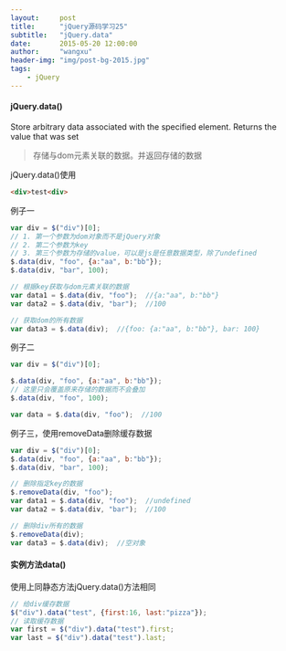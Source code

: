 ```yaml
---
layout:     post
title:      "jQuery源码学习25"
subtitle:   "jQuery.data"
date:       2015-05-20 12:00:00
author:     "wangxu"
header-img: "img/post-bg-2015.jpg"
tags:
    - jQuery
---
```


#### jQuery.data()

Store arbitrary data associated with the specified element. Returns the value that was set
> 存储与dom元素关联的数据。并返回存储的数据

jQuery.data()使用

```html
<div>test<div>
```
例子一

```javascript
var div = $("div")[0];
// 1. 第一个参数为dom对象而不是jQuery对象
// 2. 第二个参数为key
// 3. 第三个参数为存储的value，可以是js是任意数据类型，除了undefined
$.data(div, "foo", {a:"aa", b:"bb"});
$.data(div, "bar", 100);

// 根据key获取与dom元素关联的数据
var data1 = $.data(div, "foo");  //{a:"aa", b:"bb"}
var data2 = $.data(div, "bar");  //100

// 获取dom的所有数据
var data3 = $.data(div);  //{foo: {a:"aa", b:"bb"}, bar: 100}
```

例子二

```javascript
var div = $("div")[0];

$.data(div, "foo", {a:"aa", b:"bb"});
// 这里只会覆盖原来存储的数据而不会叠加
$.data(div, "foo", 100);

var data = $.data(div, "foo");  //100
```

例子三，使用removeData删除缓存数据

```javascript
var div = $("div")[0];
$.data(div, "foo", {a:"aa", b:"bb"});
$.data(div, "bar", 100);

// 删除指定key的数据
$.removeData(div, "foo");
var data1 = $.data(div, "foo");  //undefined
var data2 = $.data(div, "bar");  //100

// 删除div所有的数据
$.removeData(div);
var data3 = $.data(div);  //空对象
```

#### 实例方法data()

使用上同静态方法jQuery.data()方法相同

```javascript
// 给div缓存数据
$("div").data("test", {first:16, last:"pizza"});
// 读取缓存数据
var first = $("div").data("test").first;
var last = $("div").data("test").last;
```